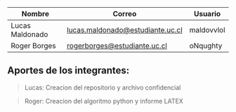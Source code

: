 | Nombre          | Correo                           | Usuario    |
|-----------------|----------------------------------|------------|
| Lucas Maldonado | lucas.maldonado@estudiante.uc.cl | maldovvlol |
| Roger Borges    | rogerborges@estudiante.uc.cl     | oNqughty   |

## Aportes de los integrantes:
> Lucas: Creacion del repositorio y archivo confidencial

> Roger: Creacion del algoritmo python y informe LATEX
